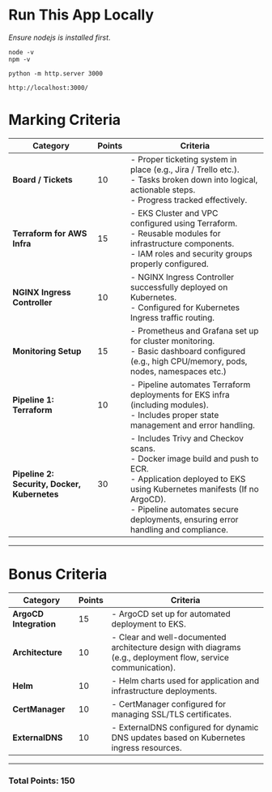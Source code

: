 # Run This App Locally

_Ensure nodejs is installed first_.

```
node -v
npm -v
```

```
python -m http.server 3000
```

```
http://localhost:3000/
```

# **Marking Criteria**

| **Category**                                 | **Points** | **Criteria**                                                                                                                                                                                                                                       |
| -------------------------------------------- | ---------- | -------------------------------------------------------------------------------------------------------------------------------------------------------------------------------------------------------------------------------------------------- |
| **Board / Tickets**                          | 10         | - Proper ticketing system in place (e.g., Jira / Trello etc.). <br> - Tasks broken down into logical, actionable steps. <br> - Progress tracked effectively.                                                                                       |
| **Terraform for AWS Infra**                  | 15         | - EKS Cluster and VPC configured using Terraform. <br> - Reusable modules for infrastructure components. <br> - IAM roles and security groups properly configured.                                                                                 |
| **NGINX Ingress Controller**                 | 10         | - NGINX Ingress Controller successfully deployed on Kubernetes. <br> - Configured for Kubernetes Ingress traffic routing.                                                                                                                          |
| **Monitoring Setup**                         | 15         | - Prometheus and Grafana set up for cluster monitoring. <br> - Basic dashboard configured (e.g., high CPU/memory, pods, nodes, namespaces etc.)                                                                                                    |
| **Pipeline 1: Terraform**                    | 10         | - Pipeline automates Terraform deployments for EKS infra (including modules). <br> - Includes proper state management and error handling.                                                                                                          |
| **Pipeline 2: Security, Docker, Kubernetes** | 30         | - Includes Trivy and Checkov scans. <br> - Docker image build and push to ECR. <br> - Application deployed to EKS using Kubernetes manifests (If no ArgoCD). <br> - Pipeline automates secure deployments, ensuring error handling and compliance. |

---

# **Bonus Criteria**

| **Category**           | **Points** | **Criteria**                                                                                                  |
| ---------------------- | ---------- | ------------------------------------------------------------------------------------------------------------- |
| **ArgoCD Integration** | 15         | - ArgoCD set up for automated deployment to EKS.                                                              |
| **Architecture**       | 10         | - Clear and well-documented architecture design with diagrams (e.g., deployment flow, service communication). |
| **Helm**               | 10         | - Helm charts used for application and infrastructure deployments.                                            |
| **CertManager**        | 10         | - CertManager configured for managing SSL/TLS certificates.                                                   |
| **ExternalDNS**        | 10         | - ExternalDNS configured for dynamic DNS updates based on Kubernetes ingress resources.                       |

---

### **Total Points: 150**
